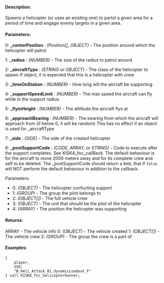 #### Description:
Spawns a helicopter (or uses an existing one) to partol a given area for a period of time and engage enemy targets in a given area.

#### Parameters:
0: **_centerPosition** : *(Position[], OBJECT)* - The position around which the helicopter will patrol

1: **_radius** : *(NUMBER)* - The size of the radius to patrol around

2: **_aircraftType** : *(STRING or OBJECT)* - The class of the helicopter to spawn
If object, it is expected that this is a helicopter with crew

3: **_timeOnStation** : *(NUMBER)* - How long will the aircraft be supporting

4: **_supportSpeedLimit** : *(NUMBER)* - The max speed the aircraft can fly while in the support radius

5: **_flyinHeight** : *(NUMBER)* - The altittude the aircraft flys at

6: **_approachBearing** : *(NUMBER)* - The bearing from which the aircraft will approach from (if below 0, it will be random)
This has no effect if an object is used for _aircraftType

7: **_side** : *(SIDE)* - The side of the created helicopter

8: **_postSupportCode** : *(CODE, ARRAY, or STRING)* - Code to execute after the support completes.
    See KISKA_fnc_callBack.
    The default behaviour is for the aircraft to move 2000 meters away and for
     its complete crew and self to be deleted. The _postSupportCode should return a `BOOL`
     that if `false` will NOT perform the default behaviour in addition to the callback.

Parameters:
- 0: *(OBJECT)* - The helicopter confucting support
- 1: *(GROUP)* - The group the pilot belongs to
- 2: *(OBJECT[])* - The full vehicle crew
- 3: *(OBJECT)* - The unit that *should* be the pilot of the helicopter
- 4: *(ARRAY)* - The position the helicopter was supporting

#### Returns:
ARRAY - The vehicle info
    0: *(OBJECT)* - The vehicle created
    1: *(OBJECT[])* - The vehicle crew
    2: *(GROUP)* - The group the crew is a part of

#### Examples:
```sqf
[
    player,
    250,
    "B_Heli_Attack_01_dynamicLoadout_F"
] call KISKA_fnc_helicopterGunner;
```

